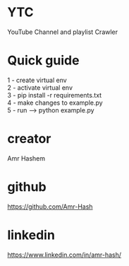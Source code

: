 # YTC
YouTube Channel and playlist Crawler

# Quick guide
1 - create virtual env  
2 - activate virtual env  
3 - pip install -r requirements.txt  
4 - make changes to example.py  
5 - run --> python example.py 

# creator
Amr Hashem

# github
https://github.com/Amr-Hash

# linkedin
https://www.linkedin.com/in/amr-hash/
